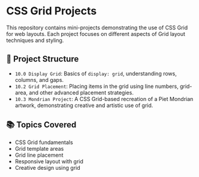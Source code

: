 # CSS Grid Projects

This repository contains mini-projects demonstrating the use of CSS Grid for web layouts. Each project focuses on different aspects of Grid layout techniques and styling.

## 📁 Project Structure

- `10.0 Display Grid`: Basics of `display: grid`, understanding rows, columns, and gaps.
- `10.2 Grid Placement`: Placing items in the grid using line numbers, grid-area, and other advanced placement strategies.
- `10.3 Mondrian Project`: A CSS Grid-based recreation of a Piet Mondrian artwork, demonstrating creative and artistic use of grid.
  
## 📚 Topics Covered

- CSS Grid fundamentals
- Grid template areas
- Grid line placement
- Responsive layout with grid
- Creative design using grid
